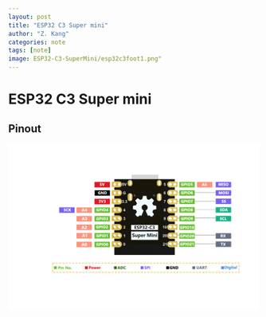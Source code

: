 ```yaml
---
layout: post
title: "ESP32 C3 Super mini"
author: "Z. Kang"
categories: note
tags: [note]
image: ESP32-C3-SuperMini/esp32c3foot1.png"
---
```


# ESP32 C3 Super mini

## Pinout

![Pinout](assets\img\ESP32-C3-SuperMini\esp32c3foot1.png)

